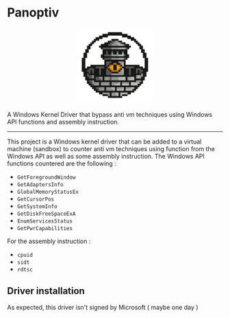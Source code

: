 # Panoptiv

<p align="center">
  <img src="panoptiv.webp" alt="Panoptiv" width="35%" />
</p>

A Windows Kernel Driver that bypass anti vm techniques using Windows API functions and assembly instruction.

---

This project is a Windows kernel driver that can be added to a virtual machine (sandbox) to counter anti vm techniques using function from the Windows API as well as some assembly instruction. The Windows API functions countered are the following :

- `GetForegroundWindow`
- `GetAdaptersInfo`
- `GlobalMemoryStatusEx`
- `GetCursorPos`
- `GetSystemInfo`
- `GetDiskFreeSpaceExA`
- `EnumServicesStatus`
- `GetPwrCapabilities`

For the assembly instruction :

- `cpuid`
- `sidt`
- `rdtsc`

## Driver installation

As expected, this driver isn't signed by Microsoft ( maybe one day )